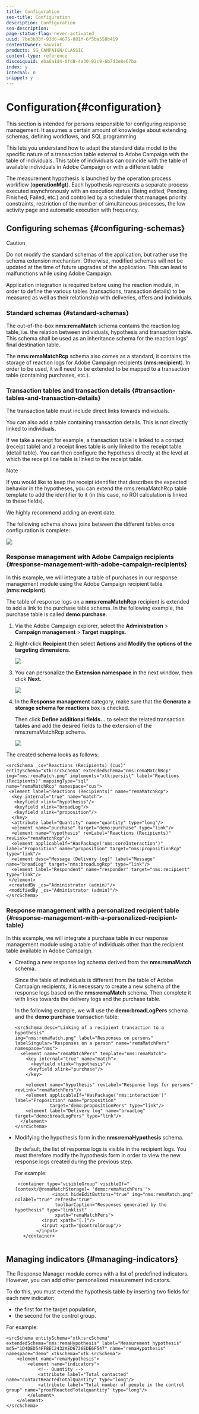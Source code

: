 ```yaml
---
title: Configuration
seo-title: Configuration
description: Configuration
seo-description: 
page-status-flag: never-activated
uuid: 7be3b33f-93d6-4675-881f-6f5ba558b419
contentOwner: sauviat
products: SG_CAMPAIGN/CLASSIC
content-type: reference
discoiquuid: eba6a1d4-0fd8-4a30-92c9-6b7d3e8e67ba
index: y
internal: n
snippet: y
---
```


# Configuration{#configuration}

This section is intended for persons responsible for configuring response management. It assumes a certain amount of knowledge about extending schemas, defining workflows, and SQL programming.

This lets you understand how to adapt the standard data model to the specific nature of a transaction table external to Adobe Campaign with the table of individuals. This table of individuals can coincide with the table of available individuals in Adobe Campaign or with a different table

The measurement hypothesis is launched by the operation process workflow (**operationMgt**). Each hypothesis represents a separate process executed asynchronously with an execution status (Being edited, Pending, Finished, Failed, etc.) and controlled by a scheduler that manages priority constraints, restriction of the number of simultaneous processes, the low activity page and automatic execution with frequency.

## Configuring schemas {#configuring-schemas}

>[!CAUTION]
>
>Do not modify the standard schemas of the application, but rather use the schema extension mechanism. Otherwise, modified schemas will not be updated at the time of future upgrades of the application. This can lead to malfunctions while using Adobe Campaign.

Application integration is required before using the reaction module, in order to define the various tables (transactions, transaction details) to be measured as well as their relationship with deliveries, offers and individuals.

### Standard schemas {#standard-schemas}

The out-of-the-box **nms:remaMatch** schema contains the reaction log table, i.e. the relation between individuals, hypothesis and transaction table. This schema shall be used as an inheritance schema for the reaction logs' final destination table.

The **nms:remaMatchRcp** schema also comes as a standard, it contains the storage of reaction logs for Adobe Campaign recipients (**nms:recipient**). In order to be used, it will need to be extended to be mapped to a transaction table (containing purchases, etc.).

### Transaction tables and transaction details {#transaction-tables-and-transaction-details}

The transaction table must include direct links towards individuals.

You can also add a table containing transaction details. This is not directly linked to individuals.

If we take a receipt for example, a transaction table is linked to a contact (receipt table) and a receipt lines table is only linked to the receipt table (detail table). You can then configure the hypothesis directly at the level at which the receipt line table is linked to the receipt table.

>[!NOTE]
>
>If you would like to keep the receipt identifier that describes the expected behavior in the hypotheses, you can extend the nms:remaMatchRcp table template to add the identifier to it (in this case, no ROI calculation is linked to these fields).

We highly recommend adding an event date.

The following schema shows joins between the different tables once configuration is complete:

![](assets/response_data_model.png)

### Response management with Adobe Campaign recipients {#response-management-with-adobe-campaign-recipients}

In this example, we will integrate a table of purchases in our response management module using the Adobe Campaign recipient table (**nms:recipient**).

The table of response logs on a **nms:remaMatchRcp** recipient is extended to add a link to the purchase table schema. In the following example, the purchase table is called **demo:purchase**.

1. Via the Adobe Campaign explorer, select the **Administration** > **Campaign management** > **Target mappings**.
1. Right-click **Recipient** then select **Actions** and **Modify the options of the targeting dimensions**.

   ![](assets/delivery_mapping1.png)

1. You can personalize the **Extension namespace** in the next window, then click **Next**.

   ![](assets/delivery_mapping2.png)

1. In the **Response management** category, make sure that the **Generate a storage schema for reactions** box is checked.

   Then click **Define additional fields...** to select the related transaction tables and add the desired fields to the extension of the nms:remaMatchRcp schema.

   ![](assets/delivery_mapping3.png)

The created schema looks as follows:

```
<srcSchema _cs="Reactions (Recipients) (cus)" entitySchema="xtk:srcSchema" extendedSchema="nms:remaMatchRcp" 
img="nms:remaMatch.png" implements="xtk:persist" label="Reactions (Recipients)" mappingType="sql"
name="remaMatchRcp" namespace="cus">  
 <element label="Reactions (Recipients)" name="remaMatchRcp">    
  <key internal="true" name="match">      
   <keyfield xlink="hypothesis"/>      
   <keyfield xlink="broadLog"/>      
   <keyfield xlink="proposition"/>    
  </key>    
  <attribute label="Quantity" name="quantity" type="long"/>    
  <element name="purchase" target="demo:purchase" type="link"/>    
  <element name="hypothesis" revLabel="Reactions (Recipients)" revLink="remaMatchRcp"/>    
  <element applicableIf="HasPackage('nms:coreInteraction')" label="Proposition" name="proposition" target="nms:propositionRcp" type="link"/>   
  <element desc="Message (Delivery log)" label="Message" name="broadLog" target="nms:broadLogRcp" type="link"/>    
  <element label="Respondent" name="responder" target="nms:recipient" type="link"/>  
 </element>  
 <createdBy _cs="Administrator (admin)"/>  
 <modifiedBy _cs="Administrator (admin)"/>
</srcSchema>
```

### Response management with a personalized recipient table {#response-management-with-a-personalized-recipient-table}

In this example, we will integrate a purchase table in our response management module using a table of individuals other than the recipient table available in Adobe Campaign.

* Creating a new response log schema derived from the **nms:remaMatch** schema.

  Since the table of individuals is different from the table of Adobe Campaign recipients, it is necessary to create a new schema of the response logs based on the **nms:remaMatch** schema. Then complete it with links towards the delivery logs and the purchase table.

  In the following example, we will use the **demo:broadLogPers** schema and the **demo:purchase** transaction table:

  ```
  <srcSchema desc="Linking of a recipient transaction to a hypothesis"    
  img="nms:remaMatch.png" label="Responses on persons" labelSingular="Responses on a person" name="remaMatchPers" namespace="nms">
    <element name="remaMatchPers" template="nms:remaMatch">
      <key internal="true" name="match">
        <keyfield xlink="hypothesis"/>
       <keyfield xlink="purchase"/>
      </key>
  
      <element name="hypothesis" revLabel="Response logs for persons" revLink="remaMatchPers"/>
      <element applicableIf="HasPackage('nms:interaction')" label="Proposition" name="proposition"
               target="demo:propositionPers" type="link"/>
      <element label="Delivery log" name="broadLog" target="demo:broadLogPers" type="link"/>
    </element>
  </srcSchema>
  
  ```

* Modifying the hypothesis form in the **nms:remaHypothesis** schema.

  By default, the list of response logs is visible in the recipient logs. You must therefore modify the hypothesis form in order to view the new response logs created during the previous step.

  For example:

  ```
   <container type="visibleGroup" visibleIf="[context/@remaMatchStorage]= 'demo:remaMatchPers'">
                <input hideEditButtons="true" img="nms:remaMatch.png" nolabel="true" refresh="true"
                 toolbarCaption="Responses generated by the hypothesis" type="linklist"
                 xpath="remaMatchPers">
            <input xpath="[.]"/>
            <input xpath="@controlGroup"/>
          </input>
     </container> 
   
  ```

## Managing indicators {#managing-indicators}

The Response Manager module comes with a list of predefined indicators. However, you can add other personalized measurement indicators.

To do this, you must extend the hypothesis table by inserting two fields for each new indicator:

* the first for the target population,
* the second for the control group.

For example:

```
<srcSchema entitySchema="xtk:srcSchema" extendedSchema="nms:remaHypothesis" label="Measurement hypothesis" 
md5="1D4DED54FF8EC2432AED6736EDE6F547" name="remaHypothesis" namespace="demo" xtkschema="xtk:srcSchema">  
    <element name="remaHypothesis">    
        <element name="indicators">      
            <!-- Quantity -->      
            <attribute label="Total contacted" name="contactReactedTotalQuantity" type="long"/>
            <attribute label="Total number of people in the control group" name="proofReactedTotalquantity" type="long"/> 
        </element> 
    </element>
</srcSchema>
```

